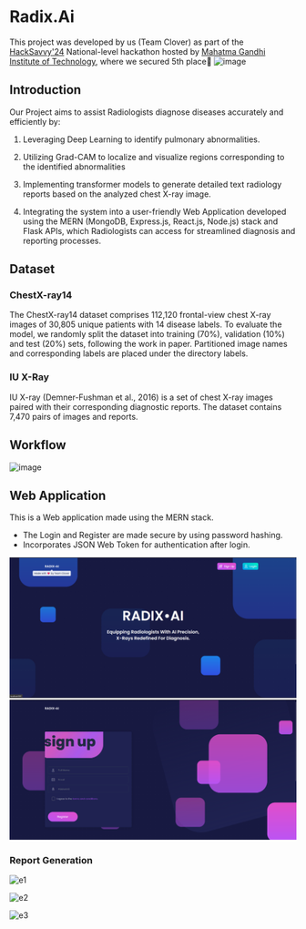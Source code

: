 # Radix.Ai

This project was developed by us (Team Clover) as part of the [HackSavvy'24](https://mgit.ac.in/hacksavvy/) National-level hackathon hosted by [Mahatma Gandhi Institute of Technology](https://mgit.ac.in/), where we secured 5th place🏅 
![image](https://github.com/user-attachments/assets/c294bfa9-d3b9-47e6-a18d-764004055585)


## Introduction

Our Project aims to assist Radiologists diagnose diseases accurately and efficiently by:

1. Leveraging Deep Learning to identify pulmonary abnormalities.  

2. Utilizing Grad-CAM to localize and visualize regions corresponding to the identified abnormalities  

3. Implementing transformer models to generate detailed text radiology reports based on the analyzed chest X-ray image.  

4. Integrating the system into a user-friendly Web Application developed using the MERN (MongoDB, Express.js, React.js, Node.js) stack and Flask APIs, which Radiologists can access for streamlined diagnosis and reporting processes.  

## Dataset
### ChestX-ray14
The ChestX-ray14 dataset comprises 112,120 frontal-view chest X-ray images of 30,805 unique patients with 14 disease labels. To evaluate the model, we randomly split the dataset into training (70%), validation (10%) and test (20%) sets, following the work in paper. Partitioned image names and corresponding labels are placed under the directory labels.

### IU X-Ray
IU X-ray (Demner-Fushman et al., 2016) is a set of chest X-ray images paired with their corresponding diagnostic reports. The dataset contains 7,470 pairs of images and reports.


## Workflow
![image](https://github.com/was-siri-us/Radix.Ai/assets/116163817/1f4adbe3-3bc8-46a7-995f-c9421e33bc65)

## Web Application

This is a Web application made using the MERN stack. 
- The Login and Register are made secure by using password hashing.
- Incorporates JSON Web Token for authentication after login.


![image](https://raw.githubusercontent.com/was-siri-us/Radix.Ai/main/frontend/preview/Screenshot%202024-03-20%20173001.png)
![image](https://raw.githubusercontent.com/was-siri-us/Radix.Ai/main/frontend/preview/Screenshot%202024-03-20%20173017.png)
### Report Generation
![e1](https://github.com/was-siri-us/Radix.Ai/assets/116163817/9b3ee7ab-c158-459b-8d93-5963f6f38692)

![e2](https://github.com/was-siri-us/Radix.Ai/assets/116163817/15c1fd15-e932-4930-a585-fbfd68f61d89)

![e3](https://github.com/was-siri-us/Radix.Ai/assets/116163817/74ec9814-2999-414d-b102-08207188394a)




